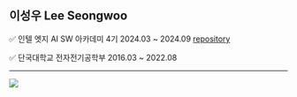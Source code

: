 ## 이성우 Lee Seongwoo

✅ 인텔 엣지 AI SW 아카데미 4기 2024.03 ~ 2024.09 [repository](https://github.com/kccistc/intel-04)


✅ 단국대학교 전자전기공학부 2016.03 ~ 2022.08 

---

<a href="https://www.instagram.com/seong_w2o"><img src="https://img.shields.io/badge/Instagram-%23E4405F.svg?style=for-the-badge&logo=Instagram&logoColor=white&link=https://www.instagram.com/seong_w2o"/></a>
